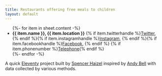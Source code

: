 ```yaml
---
title: Restaurants offering free meals to children
layout: default
---
```


<div class="restaurants">
  <div class="restaurants__column">
    <ul class="listing">
      {%- for item in sheet.content -%}
        <li>
          <strong>{{ item.name }}, {{ item.location }}</strong>
          <span>{% if item.twitterhandle %}<a href="https://twitter.com/{{ item.twitterhandle }}" target="_blank">Twitter</a>, {% endif %}{% if item.instagramhandle %}<a href="https://instagram.com/{{ item.instagramhandle }}" target="_blank">Instagram</a>, {% endif %}{% if item.facebookhandle %}<a href="https://facebook.com/{{ item.facebookhandle }}" target="_blank">Facebook</a>, {% endif %} {% if item.phonenumber %}<a href="tel:{{ item.phonenumber }}">Telephone</a>{% endif %}</span>
        </li>
      {%- endfor -%}
    </ul>
  </div>
</div>

A quick [Eleventy](https://www.11ty.io/) project built by [Spencer Haizel](https://twitter.com/spenncerr) inspired by [Andy Bell](https://twitter.com/hankchizljaw) with data collected by various methods.
